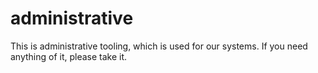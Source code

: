 # administrative

This is administrative tooling, which is used for our systems. If you need anything of it, please take it.